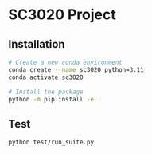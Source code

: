 # SC3020 Project

## Installation

```bash
# Create a new conda environment
conda create --name sc3020 python=3.11
conda activate sc3020

# Install the package
python -m pip install -e .
```


## Test

```bash
python test/run_suite.py
```
